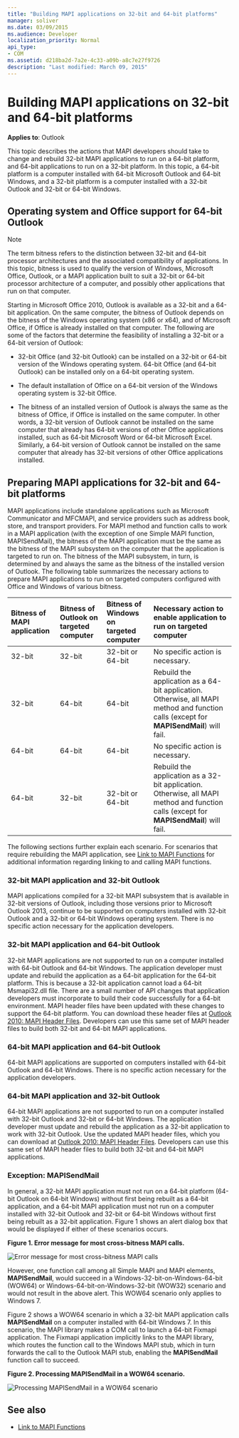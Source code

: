 ```yaml
---
title: "Building MAPI applications on 32-bit and 64-bit platforms"
manager: soliver
ms.date: 03/09/2015
ms.audience: Developer
localization_priority: Normal
api_type:
- COM
ms.assetid: d218ba2d-7a2e-4c33-a09b-a8c7e27f9726
description: "Last modified: March 09, 2015"
---
```


# Building MAPI applications on 32-bit and 64-bit platforms

**Applies to**: Outlook 
  
This topic describes the actions that MAPI developers should take to change and rebuild 32-bit MAPI applications to run on a 64-bit platform, and 64-bit applications to run on a 32-bit platform. In this topic, a 64-bit platform is a computer installed with 64-bit Microsoft Outlook and 64-bit Windows, and a 32-bit platform is a computer installed with a 32-bit Outlook and 32-bit or 64-bit Windows. 
  
## Operating system and Office support for 64-bit Outlook

> [!NOTE]
> The term bitness refers to the distinction between 32-bit and 64-bit processor architectures and the associated compatibility of applications. In this topic, bitness is used to qualify the version of Windows, Microsoft Office, Outlook, or a MAPI application built to suit a 32-bit or 64-bit processor architecture of a computer, and possibly other applications that run on that computer. 
  
Starting in Microsoft Office 2010, Outlook is available as a 32-bit and a 64-bit application. On the same computer, the bitness of Outlook depends on the bitness of the Windows operating system (x86 or x64), and of Microsoft Office, if Office is already installed on that computer. The following are some of the factors that determine the feasibility of installing a 32-bit or a 64-bit version of Outlook:
  
- 32-bit Office (and 32-bit Outlook) can be installed on a 32-bit or 64-bit version of the Windows operating system. 64-bit Office (and 64-bit Outlook) can be installed only on a 64-bit operating system.
    
- The default installation of Office on a 64-bit version of the Windows operating system is 32-bit Office.
    
- The bitness of an installed version of Outlook is always the same as the bitness of Office, if Office is installed on the same computer. In other words, a 32-bit version of Outlook cannot be installed on the same computer that already has 64-bit versions of other Office applications installed, such as 64-bit Microsoft Word or 64-bit Microsoft Excel. Similarly, a 64-bit version of Outlook cannot be installed on the same computer that already has 32-bit versions of other Office applications installed.
    
## Preparing MAPI applications for 32-bit and 64-bit platforms

MAPI applications include standalone applications such as Microsoft Communicator and MFCMAPI, and service providers such as address book, store, and transport providers. For MAPI method and function calls to work in a MAPI application (with the exception of one Simple MAPI function, MAPISendMail), the bitness of the MAPI application must be the same as the bitness of the MAPI subsystem on the computer that the application is targeted to run on. The bitness of the MAPI subsystem, in turn, is determined by and always the same as the bitness of the installed version of Outlook. The following table summarizes the necessary actions to prepare MAPI applications to run on targeted computers configured with Office and Windows of various bitness.
  
|Bitness of MAPI application|Bitness of Outlook on targeted computer|Bitness of Windows on targeted computer|Necessary action to enable application to run on targeted computer|
|:-----|:-----|:-----|:-----|
|32-bit  <br/> |32-bit  <br/> |32-bit or 64-bit  <br/> |No specific action is necessary.  <br/> |
|32-bit  <br/> |64-bit  <br/> |64-bit  <br/> |Rebuild the application as a 64-bit application. Otherwise, all MAPI method and function calls (except for **MAPISendMail**) will fail.  <br/> |
|64-bit  <br/> |64-bit  <br/> |64-bit  <br/> |No specific action is necessary.  <br/> |
|64-bit  <br/> |32-bit  <br/> |32-bit or 64-bit  <br/> |Rebuild the application as a 32-bit application. Otherwise, all MAPI method and function calls (except for **MAPISendMail**) will fail.  <br/> |
   
The following sections further explain each scenario. For scenarios that require rebuilding the MAPI application, see [Link to MAPI Functions](how-to-link-to-mapi-functions.md) for additional information regarding linking to and calling MAPI functions. 
  
### 32-bit MAPI application and 32-bit Outlook

MAPI applications compiled for a 32-bit MAPI subsystem that is available in 32-bit versions of Outlook, including those versions prior to Microsoft Outlook 2013, continue to be supported on computers installed with 32-bit Outlook and a 32-bit or 64-bit Windows operating system. There is no specific action necessary for the application developers.
  
### 32-bit MAPI application and 64-bit Outlook

32-bit MAPI applications are not supported to run on a computer installed with 64-bit Outlook and 64-bit Windows. The application developer must update and rebuild the application as a 64-bit application for the 64-bit platform. This is because a 32-bit application cannot load a 64-bit Msmapi32.dll file. There are a small number of API changes that application developers must incorporate to build their code successfully for a 64-bit environment. MAPI header files have been updated with these changes to support the 64-bit platform. You can download these header files at [Outlook 2010: MAPI Header Files](http://www.microsoft.com/downloads/details.aspx?FamilyID=f8d01fc8-f7b5-4228-baa3-817488a66db1). Developers can use this same set of MAPI header files to build both 32-bit and 64-bit MAPI applications.
  
### 64-bit MAPI application and 64-bit Outlook

64-bit MAPI applications are supported on computers installed with 64-bit Outlook and 64-bit Windows. There is no specific action necessary for the application developers.
  
### 64-bit MAPI application and 32-bit Outlook

64-bit MAPI applications are not supported to run on a computer installed with 32-bit Outlook and 32-bit or 64-bit Windows. The application developer must update and rebuild the application as a 32-bit application to work with 32-bit Outlook. Use the updated MAPI header files, which you can download at [Outlook 2010: MAPI Header Files](http://www.microsoft.com/downloads/details.aspx?FamilyID=f8d01fc8-f7b5-4228-baa3-817488a66db1). Developers can use this same set of MAPI header files to build both 32-bit and 64-bit MAPI applications.
  
### Exception: MAPISendMail

In general, a 32-bit MAPI application must not run on a 64-bit platform (64-bit Outlook on 64-bit Windows) without first being rebuilt as a 64-bit application, and a 64-bit MAPI application must not run on a computer installed with 32-bit Outlook and 32-bit or 64-bit Windows without first being rebuilt as a 32-bit application. Figure 1 shows an alert dialog box that would be displayed if either of these scenarios occurs.
  
**Figure 1. Error message for most cross-bitness MAPI calls.**

![Error message for most cross-bitness MAPI calls](media/738905fb-57ae-4af7-b54b-a1676c80d3c3.JPG "Error message for most cross-bitness MAPI calls")
  
However, one function call among all Simple MAPI and MAPI elements, **MAPISendMail**, would succeed in a Windows-32-bit-on-Windows-64-bit (WOW64) or Windows-64-bit-on-Windows-32-bit (WOW32) scenario and would not result in the above alert. This WOW64 scenario only applies to Windows 7. 

Figure 2 shows a WOW64 scenario in which a 32-bit MAPI application calls **MAPISendMail** on a computer installed with 64-bit Windows 7. In this scenario, the MAPI library makes a COM call to launch a 64-bit Fixmapi application. The Fixmapi application implicitly links to the MAPI library, which routes the function call to the Windows MAPI stub, which in turn forwards the call to the Outlook MAPI stub, enabling the **MAPISendMail** function call to succeed. 
  
**Figure 2. Processing MAPISendMail in a WOW64 scenario.**

![Processing MAPISendMail in a WOW64 scenario](media/346ba974-4844-4b64-9dd1-d0f829ab99b3.gif "Processing MAPISendMail in a WOW64 scenario")
  
## See also

- [Link to MAPI Functions](how-to-link-to-mapi-functions.md)

